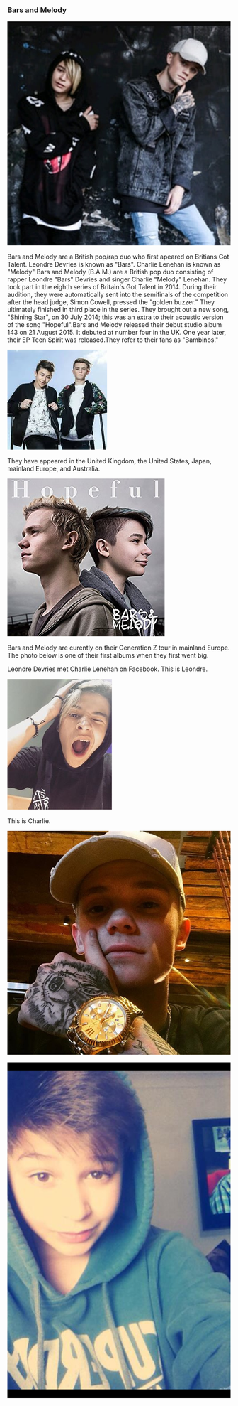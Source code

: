 
### Bars and Melody
[<img src="27879840_156810825116304_4833839718594510848_n.jpg" alt="hi" class="inline"/>](BarsAndMelody.md)

Bars and Melody are a British pop/rap duo who first apeared on Britians Got Talent. Leondre Devries is known as "Bars". Charlie Lenehan is known as "Melody"
Bars and Melody (B.A.M.) are a British pop duo consisting of rapper Leondre "Bars" Devries and singer Charlie "Melody" Lenehan. They took part in the eighth series of Britain's Got Talent in 2014. During their audition, they were automatically sent into the semifinals of the competition after the head judge, Simon Cowell, pressed the "golden buzzer." They ultimately finished in third place in the series. They brought out a new song, "Shining Star", on 30 July 2014; this was an extra to their acoustic version of the song "Hopeful".Bars and Melody released their debut studio album 143 on 21 August 2015. It debuted at number four in the UK. One year later, their EP Teen Spirit was released.They refer to their fans as "Bambinos."

<img src="images (1).jpeg" alt="hi" class="inline"/>

They have appeared in the United Kingdom, the United States, Japan, mainland Europe, and Australia. 


[<img src="51roZc4QW9L._SY355_.jpg" alt="hi" class="inline"/>](BarsAndMelody.md)



Bars and Melody are curently on their Generation Z tour in mainland Europe.
The photo below is one of their first albums when they first went big.

Leondre Devries met Charlie Lenehan on Facebook.
This is Leondre.


[<img src="c9475646e29b3404c133197d590cb0e3--bars-and-melody-leondre-leondre-devries.jpg" alt="hi" class="inline"/>](BarsAndMelody.md)


This is Charlie.


[<img src="DClRbGHXcAAp1-K.jpg" alt="hi" class="inline"/>](BarsAndMelody.md)

[<img src="700436d3af2da91876079d1b81246c36.jpg" alt="hi" class="inline">](BarsAndMelody)
